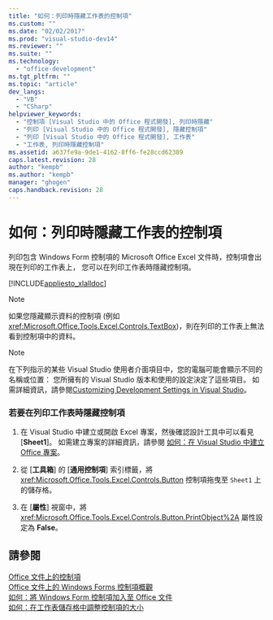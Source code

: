 ```yaml
---
title: "如何：列印時隱藏工作表的控制項"
ms.custom: ""
ms.date: "02/02/2017"
ms.prod: "visual-studio-dev14"
ms.reviewer: ""
ms.suite: ""
ms.technology: 
  - "office-development"
ms.tgt_pltfrm: ""
ms.topic: "article"
dev_langs: 
  - "VB"
  - "CSharp"
helpviewer_keywords: 
  - "控制項 [Visual Studio 中的 Office 程式開發], 列印時隱藏"
  - "列印 [Visual Studio 中的 Office 程式開發], 隱藏控制項"
  - "列印 [Visual Studio 中的 Office 程式開發], 工作表"
  - "工作表, 列印時隱藏控制項"
ms.assetid: a637fe9a-9de1-4162-8ff6-fe28ccd62389
caps.latest.revision: 28
author: "kempb"
ms.author: "kempb"
manager: "ghogen"
caps.handback.revision: 28
---
```

# 如何：列印時隱藏工作表的控制項
  列印包含 Windows Form 控制項的 Microsoft Office Excel 文件時，控制項會出現在列印的工作表上，  您可以在列印工作表時隱藏控制項。  
  
 [!INCLUDE[appliesto_xlalldoc](../vsto/includes/appliesto-xlalldoc-md.md)]  
  
> [!NOTE]  
>  如果您隱藏顯示資料的控制項 \(例如 <xref:Microsoft.Office.Tools.Excel.Controls.TextBox>\)，則在列印的工作表上無法看到控制項中的資料。  
  
> [!NOTE]  
>  在下列指示的某些 Visual Studio 使用者介面項目中，您的電腦可能會顯示不同的名稱或位置：  您所擁有的 Visual Studio 版本和使用的設定決定了這些項目。  如需詳細資訊，請參閱[Customizing Development Settings in Visual Studio](http://msdn.microsoft.com/zh-tw/22c4debb-4e31-47a8-8f19-16f328d7dcd3)。  
  
### 若要在列印工作表時隱藏控制項  
  
1.  在 Visual Studio 中建立或開啟 Excel 專案，然後確認設計工具中可以看見 \[**Sheet1**\]。  如需建立專案的詳細資訊，請參閱 [如何：在 Visual Studio 中建立 Office 專案](../vsto/how-to-create-office-projects-in-visual-studio.md)。  
  
2.  從 \[**工具箱**\] 的 \[**通用控制項**\] 索引標籤，將 <xref:Microsoft.Office.Tools.Excel.Controls.Button> 控制項拖曳至 `Sheet1` 上的儲存格。  
  
3.  在 \[**屬性**\] 視窗中，將 <xref:Microsoft.Office.Tools.Excel.Controls.Button.PrintObject%2A> 屬性設定為 **False**。  
  
## 請參閱  
 [Office 文件上的控制項](../vsto/controls-on-office-documents.md)   
 [Office 文件上的 Windows Forms 控制項概觀](../vsto/windows-forms-controls-on-office-documents-overview.md)   
 [如何：將 Windows Form 控制項加入至 Office 文件](../vsto/how-to-add-windows-forms-controls-to-office-documents.md)   
 [如何：在工作表儲存格中調整控制項的大小](../vsto/how-to-resize-controls-within-worksheet-cells.md)  
  
  